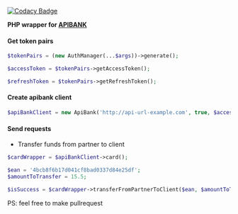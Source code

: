 
[![Codacy Badge](https://api.codacy.com/project/badge/Grade/e2826d9c7669441fa57ac7ab6fa0f231)](https://app.codacy.com/manual/lov3catch/apibank-client-php?utm_source=github.com&utm_medium=referral&utm_content=lov3catch/apibank-client-php&utm_campaign=Badge_Grade_Dashboard)

**PHP wrapper for [APIBANK](https://apibank.club)**


#### Get token pairs

```php
$tokenPairs = (new AuthManager(...$args))->generate();

$accessToken = $tokenPairs->getAccessToken();

$refreshToken = $tokenPairs->getRefreshToken();
```

#### Create apibank client

```php
$apiBankClient = new ApiBank('http://api-url-example.com', true, $accessToken);
```

#### Send requests

- Transfer funds from partner to client
```php
$cardWrapper = $apiBankClient->card();

$ean = '4bcb8f6b17d041cf8bad0337d84e25df';
$amountToTransfer = 15.5;

$isSuccess = $cardWrapper->transferFromPartnerToClient($ean, $amountToTransfer); // bool
```


PS: feel free to make pullrequest

